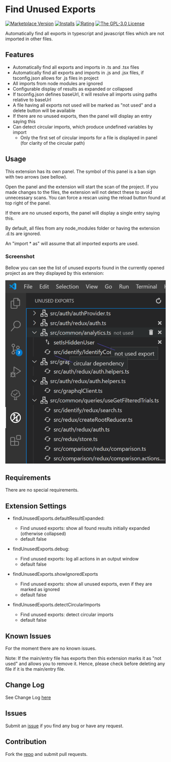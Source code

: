 # Find Unused Exports

[![Marketplace Version](https://vsmarketplacebadge.apphb.com/version/iulian-radu-at.find-unused-exports.svg)](https://marketplace.visualstudio.com/items?itemName=iulian-radu-at.find-unused-exports)
[![Installs](https://vsmarketplacebadge.apphb.com/installs/iulian-radu-at.find-unused-exports.svg)](https://marketplace.visualstudio.com/items?itemName=iulian-radu-at.find-unused-exports)
[![Rating](https://vsmarketplacebadge.apphb.com/rating/iulian-radu-at.find-unused-exports.svg)](https://marketplace.visualstudio.com/items?itemName=iulian-radu-at.find-unused-exports)
<a href="http://opensource.org/licenses/GPL-3.0" target="_blank" rel="noreferrer noopener"><img src="https://img.shields.io/badge/license-GPL-orange.svg?color=blue&amp;style=flat-square" alt="The GPL-3.0 License"></a>

Automatically find all exports in typescript and javascript files which are not imported in other files.

## Features

- Automatically find all exports and imports in .ts and .tsx files
- Automatically find all exports and imports in .js and .jsx files, if tsconfig.json allows for .js files in project
- All imports from node modules are ignored
- Configurable display of results as expanded or collapsed
- If tsconfig.json defines baseUrl, it will resolve all imports using paths relative to baseUrl
- A file having all exports not used will be marked as "not used" and a delete button will be available
- If there are no unused exports, then the panel will display an entry saying this
- Can detect circular imports, which produce undefined variables by import
  - Only the first set of circular imports for a file is displayed in panel (for clarity of the circular path)

## Usage

This extension has its own panel. The symbol of this panel is a ban sign with two arrows (see bellow).

Open the panel and the extension will start the scan of the project. If you made changes to the files, the extension will not detect these to avoid unnecessary scans. You can force a rescan using the reload button found at top right of the panel.

If there are no unused exports, the panel will display a single entry saying this.

By default, all files from any node_modules folder or having the extension .d.ts are ignored.

An "import \* as" will assume that all imported exports are used.

### Screenshot

Bellow you can see the list of unused exports found in the currently opened project as are they displayed by this extension:

![Find Unused Exports](images/screenshot.png)

## Requirements

There are no special requirements.

## Extension Settings

- findUnusedExports.defaultResultExpanded:

  - Find unused exports: show all found results initially expanded (otherwise collapsed)
  - default false

- findUnusedExports.debug:

  - Find unused exports: log all actions in an output window
  - default false

- findUnusedExports.showIgnoredExports

  - Find unused exports: show all unused exports, even if they are marked as ignored
  - default false

- findUnusedExports.detectCircularImports

  - Find unused exports: detect circular imports
  - default false

## Known Issues

For the moment there are no known issues.

Note: If the main/entry file has exports then this extension marks it as "not used" and allows you to remove it. Hence, please check before deleting any file if it is the main/entry file.

## Change Log

See Change Log [here](CHANGELOG.md)

## Issues

Submit an [issue](https://github.com/iulian-radu-at/find-unused-exports/issues) if you find any bug or have any request.

## Contribution

Fork the [repo](https://github.com/iulian-radu-at/find-unused-exports) and submit pull requests.
